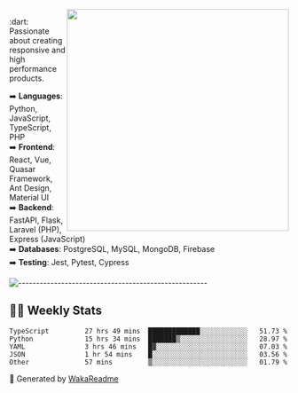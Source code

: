<img src="https://github-readme-stats.vercel.app/api?username=iguit0&show_icons=true&include_all_commits=true&count_private=true&theme=dracula" min-width="400px" max-width="400px" width="400px" align="right" />

<p align="left"> 
  :dart: Passionate about creating responsive and high performance products.
</p>

<p align="left">
  ➡️ <strong>Languages</strong>: Python, JavaScript, TypeScript, PHP<br>
  ➡️ <strong>Frontend</strong>: React, Vue, Quasar Framework, Ant Design, Material UI<br>
  ➡️ <strong>Backend</strong>: FastAPI, Flask, Laravel (PHP), Express (JavaScript)<br>
  ➡️ <strong>Databases</strong>: PostgreSQL, MySQL, MongoDB, Firebase<br>
  ➡️ <strong>Testing</strong>: Jest, Pytest, Cypress<br>
</p>

![-----------------------------------------------------](https://raw.githubusercontent.com/andreasbm/readme/master/assets/lines/vintage.png)

## :man_technologist: Weekly Stats
<!--START_SECTION:waka-->

```text
TypeScript         27 hrs 49 mins  █████████████░░░░░░░░░░░░   51.73 %
Python             15 hrs 34 mins  ███████▒░░░░░░░░░░░░░░░░░   28.97 %
YAML               3 hrs 46 mins   █▓░░░░░░░░░░░░░░░░░░░░░░░   07.03 %
JSON               1 hr 54 mins    █░░░░░░░░░░░░░░░░░░░░░░░░   03.56 %
Other              57 mins         ▒░░░░░░░░░░░░░░░░░░░░░░░░   01.79 %
```

<!--END_SECTION:waka-->

🚀 Generated by [WakaReadme](https://github.com/athul/waka-readme)
